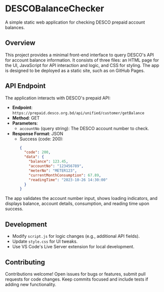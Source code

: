 # DESCOBalanceChecker

A simple static web application for checking DESCO prepaid account balances.

## Overview

This project provides a minimal front-end interface to query DESCO's API for account balance information. It consists of three files: an HTML page for the UI, JavaScript for API interaction and logic, and CSS for styling. The app is designed to be deployed as a static site, such as on GitHub Pages.


## API Endpoint

The application interacts with DESCO's prepaid API:

- **Endpoint**: `https://prepaid.desco.org.bd/api/unified/customer/getBalance`
- **Method**: GET
- **Parameters**: 
  - `accountNo` (query string): The DESCO account number to check.
- **Response Format**: JSON
  - Success (code: 200): 
    ```json
    {
      "code": 200,
      "data": {
        "balance": 123.45,
        "accountNo": "123456789",
        "meterNo": "METER123",
        "currentMonthConsumption": 67.89,
        "readingTime": "2023-10-26 14:30:00"
      }
    }
    ```

The app validates the account number input, shows loading indicators, and displays balance, account details, consumption, and reading time upon success.

## Development

- Modify `script.js` for logic changes (e.g., additional API fields).
- Update `style.css` for UI tweaks.
- Use VS Code's Live Server extension for local development.

## Contributing

Contributions welcome! Open issues for bugs or features, submit pull requests for code changes. Keep commits focused and include tests if adding new functionality.
